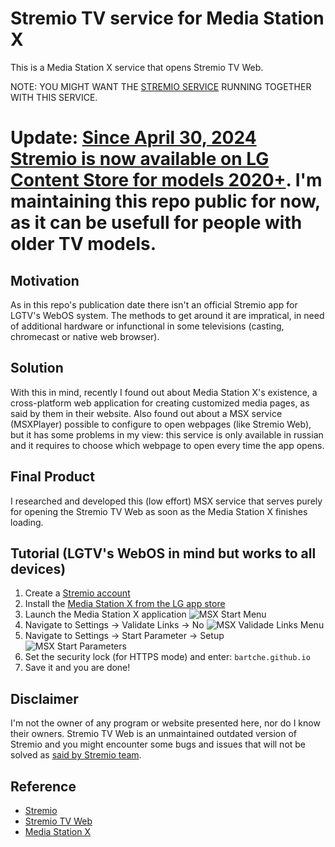 
# Stremio TV service for Media Station X

This is a Media Station X service that opens Stremio TV Web.

NOTE: YOU MIGHT WANT THE [STREMIO SERVICE](https://www.stremio.com/download-service) RUNNING TOGETHER WITH THIS SERVICE.

# Update: [Since April 30, 2024 Stremio is now available on LG Content Store for models 2020+](https://blog.stremio.com/stremio-is-now-available-on-lg-tvs-for-models-2020/). I'm maintaining this repo public for now, as it can be usefull for people with older TV models.

## Motivation

As in this repo's publication date there isn't an official Stremio app for LGTV's WebOS system. The methods to get around it are impratical, in need of additional hardware or infunctional in some televisions (casting, chromecast or native web browser).

## Solution

With this in mind, recently I found out about Media Station X's existence, a cross-platform web application for creating customized media pages, as said by them in their website. Also found out about a MSX service (MSXPlayer) possible to configure to open webpages (like Stremio Web), but it has some problems in my view: this service is only available in russian and it requires to choose which webpage to open every time the app opens.

## Final Product

I researched and developed this (low effort) MSX service that serves purely for opening the Stremio TV Web as soon as the Media Station X finishes loading.


## Tutorial (LGTV's WebOS in mind but works to all devices)

1. Create a [Stremio account](https://www.stremio.com/register)
2. Install the [Media Station X from the LG app store](https://us.lgappstv.com/main/tvapp/detail?appId=464834)
3. Launch the Media Station X application
   ![MSX Start Menu](https://raw.githubusercontent.com/bartche/msx/main/imgs/msxmain.jpeg)
5. Navigate to Settings → Validate Links → No
   ![MSX Validade Links Menu](https://raw.githubusercontent.com/bartche/msx/main/imgs/validadelinks.jpeg)
7. Navigate to Settings → Start Parameter → Setup
   ![MSX Start Parameters](https://raw.githubusercontent.com/bartche/msx/main/imgs/startparam.jpeg)
9. Set the security lock (for HTTPS mode) and enter:
   ```bartche.github.io```
10. Save it and you are done!

## Disclaimer

I'm not the owner of any program or website presented here, nor do I know their owners.
Stremio TV Web is an unmaintained outdated version of Stremio and you might encounter some bugs and issues that will not be solved as [said by Stremio team](https://www.reddit.com/r/Stremio/comments/1bjklx8/comment/kvv4qn4).

## Reference

- [Stremio](https://www.stremio.com/)
- [Stremio TV Web](https://tv.strem.io/)
- [Media Station X](https://msx.benzac.de/info/)